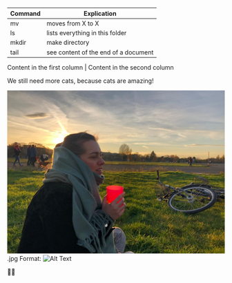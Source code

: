 
Command | Explication
------------ | -------------
mv| moves from X to X
ls| lists everything in this folder
mkdir| make directory
tail | see content of the end of a document

Content in the first column | Content in the second column





We still need more  cats, because cats are amazing!

![GitHub Logo](image/Lea-Tempelhofer-Feld).jpg
Format: ![Alt Text](url)

:fairy_woman:
